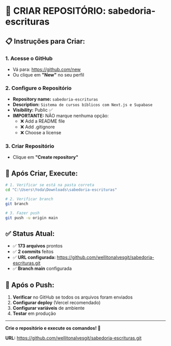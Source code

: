 # 🚀 CRIAR REPOSITÓRIO: sabedoria-escrituras

## 📋 Instruções para Criar:

### 1. Acesse o GitHub
- Vá para: https://github.com/new
- Ou clique em **"New"** no seu perfil

### 2. Configure o Repositório
- **Repository name:** `sabedoria-escrituras`
- **Description:** `Sistema de cursos bíblicos com Next.js e Supabase`
- **Visibility:** Public ✅
- **IMPORTANTE:** NÃO marque nenhuma opção:
  - ❌ Add a README file
  - ❌ Add .gitignore
  - ❌ Choose a license

### 3. Criar Repositório
- Clique em **"Create repository"**

## 🔧 Após Criar, Execute:

```bash
# 1. Verificar se está na pasta correta
cd "C:\Users\Yoda\Downloads\sabedoria-escrituras"

# 2. Verificar branch
git branch

# 3. Fazer push
git push -u origin main
```

## ✅ Status Atual:
- ✅ **173 arquivos** prontos
- ✅ **2 commits** feitos
- ✅ **URL configurada:** https://github.com/wellitonalvesgit/sabedoria-escrituras.git
- ✅ **Branch main** configurada

## 🎯 Após o Push:
1. **Verificar** no GitHub se todos os arquivos foram enviados
2. **Configurar deploy** (Vercel recomendado)
3. **Configurar variáveis** de ambiente
4. **Testar** em produção

---

**Crie o repositório e execute os comandos! 🚀**

**URL:** https://github.com/wellitonalvesgit/sabedoria-escrituras.git


